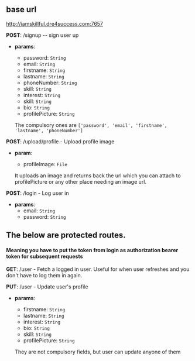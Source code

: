 ## base url
http://iamskillful.dre4success.com:7657

**POST**: /signup -- sign user up

  - **params**:
    - password: `String`
    - email: `String`
    - firstname: `String`
    - lastname: `String`
    - phoneNumber: `String`
    - skill: `String`
    - interest: `String`
    - skill: `String`
    - bio: `String`
    - profilePicture: `String`

    The compulsory ones are `['password', 'email', 'firstname', 'lastname', 'phoneNumber']`

**POST**: /upload/profile - Upload profile image 
 - **param**:
    - profileImage: `File`
    
    It uploads an image and returns back the url which you can attach to profilePicture or any other place needing an image url.

**POST**: /login - Log user in
- **params**:
    - email: `String`
    - password: `String`

## The below are protected routes.
#### Meaning you have to put the token from login as authorization bearer token for subsequent requests 

**GET**: /user - Fetch a logged in user. Useful for when user refreshes and you don't have to log them in again.

**PUT**: /user - Update user's profile
  - **params**:
    - firstname: `String`
    - lastname: `String`
    - interest: `String`
    - bio: `String`
    - skill: `String`
    - profilePicture: `String`

    They are not compulsory fields, but user can update anyone of them
    
        
    
